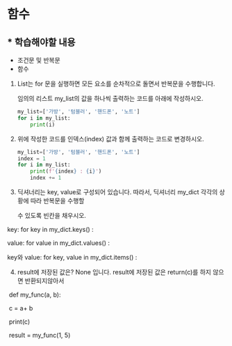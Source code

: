 # 함수

## * 학습해야할 내용

 * 조건문 및 반복문
 * 함수


1. List는 for 문을 실행하면 모든 요소를 순차적으로 돌면서 반복문을 수행합니다.

   임의의 리스트 my_list의 값을 하나씩 출력하는 코드를 아래에 작성하시오.

   ```python
   my_list=['가방', '텀블러', '핸드폰', '노트']
   for i in my_list:
       print(i)
   ```


2. 위에 작성한 코드를 인덱스(index) 값과 함께 출력하는 코드로 변경하시오.

   ```python
   my_list=['가방', '텀블러', '핸드폰', '노트']
   index = 1
   for i in my_list:
       print(f'{index} : {i}')
       index += 1
   ```


3.  딕셔너리는 key, value로 구성되어 있습니다. 따라서, 딕셔너리 my_dict 각각의 상황에 따라 반복문을 수행할

    수 있도록 빈칸을 채우시오.

   key:				for key in my_dict.keys() :

   value:			for value in my_dict.values() :

   key와 value:		for key, value in my_dict.items() :



4. result에 저장된 값은? 		None 입니다. result에 저장된 값은 return(c)를 하지 않으면 반환되지않아서

​				def my_func(a, b):

​					c = a+ b

​					  print(c)

​			  result = my_func(1, 5)